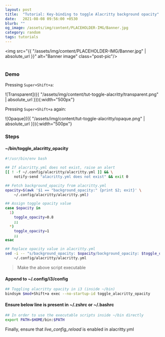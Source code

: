 ```yaml
---
layout: post
title:  "Tutorial: Key-binding to toggle Alacritty background opacity"
date:   2021-08-08 09:56:00 +0530
blurb: ""
og_image: /assets/img/content/PLACEHOLDER-IMG/Banner.jpg
category: random
tags: tutorials
---
```


<img src="{{ "/assets/img/content/PLACEHOLDER-IMG/Banner.jpg" | absolute_url }}" alt="Banner image" class="post-pic"/>
<br />
<br />

### Demo
Pressing `Super+Shift+a`:

![Transparent]({{ "/assets/img/content/tut-toggle-alacritty/transparent.png" | absolute_url }}){:width="500px"}

Pressing `Super+Shift+a` again:

![Opaque]({{ "/assets/img/content/tut-toggle-alacritty/opaque.png" | absolute_url }}){:width="500px"}

### Steps
#### ~/bin/toggle_alacritty_opacity
```sh
#!/usr/bin/env bash

## If alacritty.yml does not exist, raise an alert
[[ ! -f ~/.config/alacritty/alacritty.yml ]] && \
    notify-send "alacritty.yml does not exist" && exit 0

## Fetch background_opacity from alacritty.yml
opacity=$(awk '$1 == "background_opacity:" {print $2; exit}' \
    ~/.config/alacritty/alacritty.yml)

## Assign toggle opacity value
case $opacity in
  1)
    toggle_opacity=0.8
    ;;
  *)
    toggle_opacity=1
    ;;
esac

## Replace opacity value in alacritty.yml
sed -i -- "s/background_opacity: $opacity/background_opacity: $toggle_opacity/" \
    ~/.config/alacritty/alacritty.yml
```

> Make the above script executable

#### Append to ~/.config/i3/config
```sh
## Toggling alacritty opacity in i3 (inside ~/bin)
bindsym $mod+Shift+a exec --no-startup-id toggle_alacritty_opacity
```

#### Ensure below line is present in ~/.zshrc or ~/.bashrc
```sh
## In order to use the executable scripts inside ~/bin directly
export PATH=$HOME/bin:$PATH
```

Finally, ensure that *live_config_reload* is enabled in alacritty.yml